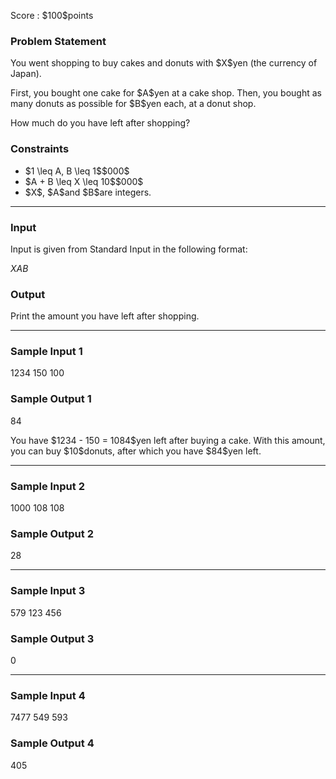 
<div>

<span>

<span>

<p>
Score : $100$points
</p>

<div>

<section>

### **Problem Statement**

<p>
You went shopping to buy cakes and donuts with $X$yen (the currency of Japan).
</p>

<p>
First, you bought one cake for $A$yen at a cake shop.
Then, you bought as many donuts as possible for $B$yen each, at a donut shop.
</p>

<p>
How much do you have left after shopping?
</p>

</section>

</div>

<div>

<section>

### **Constraints**

<ul>

<li>
$1 \leq A, B \leq 1$$000$
</li>

<li>
$A + B \leq X \leq 10$$000$
</li>

<li>
$X$, $A$and $B$are integers.
</li>

</ul>

</section>

</div>

---

<div>

<div>

<section>

### **Input**

<p>
Input is given from Standard Input in the following format:
</p>

<div>

$X$$A$$B$
</div>

</section>

</div>

<div>

<section>

### **Output**

<p>
Print the amount you have left after shopping.
</p>

</section>

</div>

</div>

---

<div>

<section>

### **Sample Input 1**

<div>

1234
150
100

</div>

</section>

</div>

<div>

<section>

### **Sample Output 1**

<div>

84

</div>

<p>
You have $1234 - 150 = 1084$yen left after buying a cake.
With this amount, you can buy $10$donuts, after which you have $84$yen left.
</p>

</section>

</div>

---

<div>

<section>

### **Sample Input 2**

<div>

1000
108
108

</div>

</section>

</div>

<div>

<section>

### **Sample Output 2**

<div>

28

</div>

</section>

</div>

---

<div>

<section>

### **Sample Input 3**

<div>

579
123
456

</div>

</section>

</div>

<div>

<section>

### **Sample Output 3**

<div>

0

</div>

</section>

</div>

---

<div>

<section>

### **Sample Input 4**

<div>

7477
549
593

</div>

</section>

</div>

<div>

<section>

### **Sample Output 4**

<div>

405

</div>

</section>

</div>

</span>

</span>

</div>
